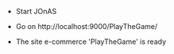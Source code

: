 - Start JOnAS

- Go on http://localhost:9000/PlayTheGame/

- The site e-commerce 'PlayTheGame' is ready
